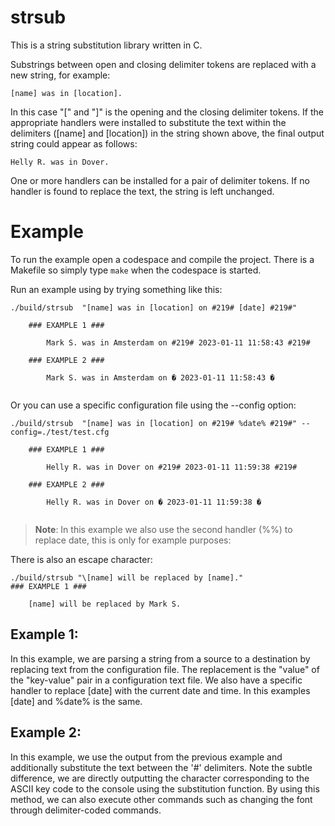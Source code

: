 # strsub
This is a string substitution library written in C.

Substrings between open and closing delimiter tokens are replaced with a new string, for example:
```
[name] was in [location].
```

In this case "[" and "]" is the opening and the closing delimiter tokens. If the appropriate handlers were installed to substitute the text within the delimiters ([name] and [location]) in the string shown above, the final output string could appear as follows:
```
Helly R. was in Dover.
```
One or more handlers can be installed for a pair of delimiter tokens. If no handler is found to replace the text, the string is left unchanged.

# Example

To run the example open a codespace and compile the project. There is a Makefile so simply type ``` make ``` when the codespace is started.

Run an example using by trying something like this:

```
./build/strsub  "[name] was in [location] on #219# [date] #219#"

	### EXAMPLE 1 ###
	
	    Mark S. was in Amsterdam on #219# 2023-01-11 11:58:43 #219#
	
	### EXAMPLE 2 ###
	
	    Mark S. was in Amsterdam on � 2023-01-11 11:58:43 �
	
```

Or you can use a specific configuration file using the --config option:
```
./build/strsub  "[name] was in [location] on #219# %date% #219#" --config=./test/test.cfg

	### EXAMPLE 1 ###
	
	    Helly R. was in Dover on #219# 2023-01-11 11:59:38 #219#
	
	### EXAMPLE 2 ###
	
	    Helly R. was in Dover on � 2023-01-11 11:59:38 �
	
```

> **Note**: In this example we also use the second handler (%%) to replace date, this is only for example purposes:

There is also an escape character:
```
./build/strsub "\[name] will be replaced by [name]."
### EXAMPLE 1 ###

    [name] will be replaced by Mark S.
```

## Example 1:

In this example, we are parsing a string from a source to a destination by replacing text from the configuration file. The replacement is the "value" of the "key-value" pair in a configuration text file. We also have a specific handler to replace [date] with the current date and time. In this examples [date] and %date% is the same.

## Example 2:

In this example, we use the output from the previous example and additionally substitute the text between the '#' delimiters. Note the subtle difference, we are directly outputting the character corresponding to the ASCII key code to the console using the substitution function. By using this method, we can also execute other commands such as changing the font through delimiter-coded commands.


